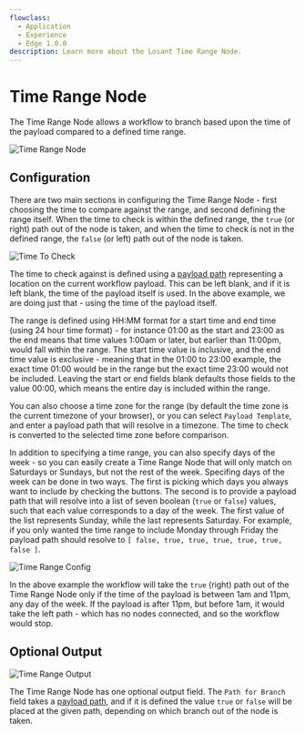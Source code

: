 ```yaml
---
flowclass:
  - Application
  - Experience
  - Edge 1.0.0
description: Learn more about the Losant Time Range Node.
---
```


# Time Range Node

The Time Range Node allows a workflow to branch based upon the time of the payload compared to a defined time range.

![Time Range Node](/images/workflows/logic/time-range-node.png "Time Range Node")

## Configuration

There are two main sections in configuring the Time Range Node - first choosing the time to compare against the range, and second defining the range itself. When the time to check is within the defined range, the `true` (or right) path out of the node is taken, and when the time to check is not in the defined range, the `false` (or left) path out of the node is taken.

![Time To Check](/images/workflows/logic/time-range-node-check-config.png "Time To Check")

The time to check against is defined using a [payload path](/workflows/accessing-payload-data/#payload-paths) representing a location on the current workflow payload. This can be left blank, and if it is left blank, the time of the payload itself is used. In the above example, we are doing just that - using the time of the payload itself.

The range is defined using HH:MM format for a start time and end time (using 24 hour time format) - for instance 01:00 as the start and 23:00 as the end means that time values 1:00am or later, but earlier than 11:00pm, would fall within the range. The start time value is inclusive, and the end time value is exclusive - meaning that in the 01:00 to 23:00 example, the exact time 01:00 would be in the range but the exact time 23:00 would not be included. Leaving the start or end fields blank defaults those fields to the value 00:00, which means the entire day is included within the range.

You can also choose a time zone for the range (by default the time zone is the current timezone of your browser), or you can select `Payload Template`, and enter a payload path that will resolve in a timezone. The time to check is converted to the selected time zone before comparison.

In addition to specifying a time range, you can also specify days of the week - so you can easily create a Time Range Node that will only match on Saturdays or Sundays, but not the rest of the week. Specifing days of the week can be done in two ways. The first is picking which days you always want to include by checking the buttons. The second is to provide a payload path that will resolve into a list of seven boolean (`true` or `false`) values, such that each value corresponds to a day of the week. The first value of the list represents Sunday, while the last represents Saturday. For example, if you only wanted the time range to include Monday through Friday the payload path should resolve to `[ false, true, true, true, true, true, false ]`.

![Time Range Config](/images/workflows/logic/time-range-node-range-config.png "Time Range Config")

In the above example the workflow will take the `true` (right) path out of the Time Range Node only if the time of the payload is between 1am and 11pm, any day of the week. If the payload is after 11pm, but before 1am, it would take the left path - which has no nodes connected, and so the workflow would stop.

## Optional Output

![Time Range Output](/images/workflows/logic/time-range-node-output.png "Time Range Output")

The Time Range Node has one optional output field. The `Path for Branch` field takes a [payload path](/workflows/accessing-payload-data/#payload-paths), and if it is defined the value `true` or `false` will be placed at the given path, depending on which branch out of the node is taken.
